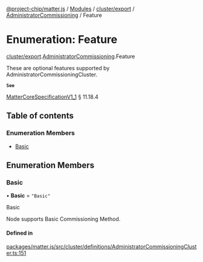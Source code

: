 [@project-chip/matter.js](../README.md) / [Modules](../modules.md) / [cluster/export](../modules/cluster_export.md) / [AdministratorCommissioning](../modules/cluster_export.AdministratorCommissioning.md) / Feature

# Enumeration: Feature

[cluster/export](../modules/cluster_export.md).[AdministratorCommissioning](../modules/cluster_export.AdministratorCommissioning.md).Feature

These are optional features supported by AdministratorCommissioningCluster.

**`See`**

[MatterCoreSpecificationV1_1](../interfaces/spec_export.MatterCoreSpecificationV1_1.md) § 11.18.4

## Table of contents

### Enumeration Members

- [Basic](cluster_export.AdministratorCommissioning.Feature.md#basic)

## Enumeration Members

### Basic

• **Basic** = ``"Basic"``

Basic

Node supports Basic Commissioning Method.

#### Defined in

[packages/matter.js/src/cluster/definitions/AdministratorCommissioningCluster.ts:151](https://github.com/project-chip/matter.js/blob/be83914/packages/matter.js/src/cluster/definitions/AdministratorCommissioningCluster.ts#L151)
